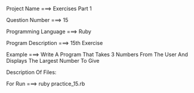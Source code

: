 Project Name ===> Exercises Part 1

Question Number ===> 15

Programming Language ===> Ruby

Program Description ===> 15th Exercise

Example ===> Write A Program That Takes 3 Numbers From The User And Displays The Largest Number To Give

Description Of Files:

For Run ===> ruby practice_15.rb